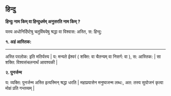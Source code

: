 

## हिन्दु

**हिन्दुः नाम किम् वा हिन्दुधर्मम् अनुसरति नाम किम् ?**

यस्य अधोनिर्दिष्टेषु चतुर्विषयेषु श्रद्धा वा विश्वास: अस्ति, स: हिन्दु:

**१. अहं आस्तिक:**
<hr />

अस्ति परलोक: इति मतिर्यस्य | य: मन्यते ईश्वरं ( शक्ति: वा चैतन्यम् वा निसर्ग: वा ), स: आस्तिक: | सा शक्ति: विश्वसंचलनार्थं आवश्यकी |


**२. पुनर्जन्म**

य: व्यक्ति: पुनर्जन्म अस्ति इत्यस्मिन् श्रद्धा धरति | महाप्रयासेन मनुष्यजन्म लब्ध:, अत: तस्य सुयोजनं कृत्वा मोक्षं प्रति गन्तव्यम् |
